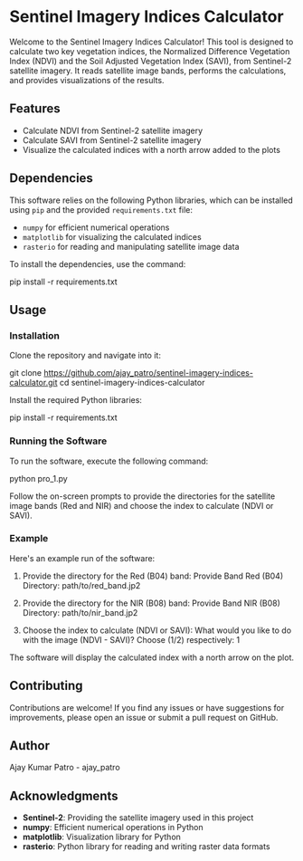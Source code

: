 # Sentinel Imagery Indices Calculator

Welcome to the Sentinel Imagery Indices Calculator! This tool is designed to calculate two key vegetation indices, the Normalized Difference Vegetation Index (NDVI) and the Soil Adjusted Vegetation Index (SAVI), from Sentinel-2 satellite imagery. It reads satellite image bands, performs the calculations, and provides visualizations of the results.

## Features

- Calculate NDVI from Sentinel-2 satellite imagery
- Calculate SAVI from Sentinel-2 satellite imagery
- Visualize the calculated indices with a north arrow added to the plots

## Dependencies

This software relies on the following Python libraries, which can be installed using `pip` and the provided `requirements.txt` file:

- `numpy` for efficient numerical operations
- `matplotlib` for visualizing the calculated indices
- `rasterio` for reading and manipulating satellite image data

To install the dependencies, use the command:

pip install -r requirements.txt

## Usage

### Installation

Clone the repository and navigate into it:

git clone https://github.com/ajay_patro/sentinel-imagery-indices-calculator.git
cd sentinel-imagery-indices-calculator

Install the required Python libraries:

pip install -r requirements.txt

### Running the Software

To run the software, execute the following command:

python pro_1.py

Follow the on-screen prompts to provide the directories for the satellite image bands (Red and NIR) and choose the index to calculate (NDVI or SAVI).

### Example

Here's an example run of the software:

1. Provide the directory for the Red (B04) band:
   Provide Band Red (B04) Directory: path/to/red_band.jp2

2. Provide the directory for the NIR (B08) band:
   Provide Band NIR (B08) Directory: path/to/nir_band.jp2

3. Choose the index to calculate (NDVI or SAVI):
   What would you like to do with the image (NDVI - SAVI)? Choose (1/2) respectively: 1

The software will display the calculated index with a north arrow on the plot.

## Contributing

Contributions are welcome! If you find any issues or have suggestions for improvements, please open an issue or submit a pull request on GitHub.

## Author

 Ajay Kumar Patro - ajay_patro

## Acknowledgments

- **Sentinel-2**: Providing the satellite imagery used in this project
- **numpy**: Efficient numerical operations in Python
- **matplotlib**: Visualization library for Python
- **rasterio**: Python library for reading and writing raster data formats
